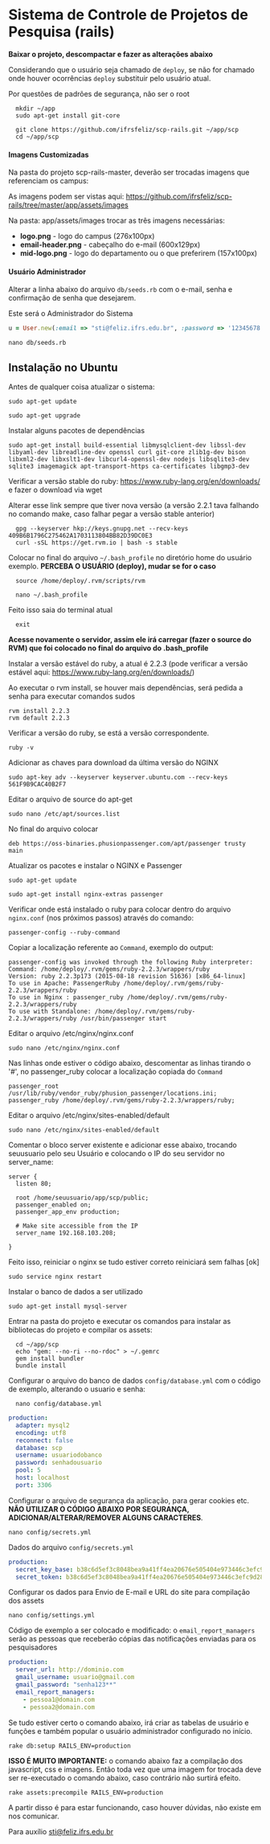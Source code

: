 # Sistema de Controle de Projetos de Pesquisa (rails)

**Baixar o projeto, descompactar e fazer as alterações abaixo**

Considerando que o usuário seja chamado de `deploy`, se não for chamado onde houver ocorrências `deploy` substituir pelo usuário atual.

Por questões de padrões de segurança, não ser o root

```console
  mkdir ~/app
  sudo apt-get install git-core

  git clone https://github.com/ifrsfeliz/scp-rails.git ~/app/scp
  cd ~/app/scp
```

#### Imagens Customizadas

Na pasta do projeto scp-rails-master, deverão ser trocadas imagens que referenciam os campus:

As imagens podem ser vistas aqui: https://github.com/ifrsfeliz/scp-rails/tree/master/app/assets/images

Na pasta: app/assets/images trocar as três imagens necessárias:

* **logo.png** - logo do campus (276x100px)
* **email-header.png** - cabeçalho do e-mail (600x129px)
* **mid-logo.png** - logo do departamento ou o que preferirem (157x100px)

#### Usuário Administrador

Alterar a linha abaixo do arquivo `db/seeds.rb` com o e-mail, senha e confirmação de senha que desejarem.

Este será o Administrador do Sistema

```ruby
u = User.new(:email => "sti@feliz.ifrs.edu.br", :password => '12345678', :password_confirmation => '12345678')
```

```console
nano db/seeds.rb
```

## Instalação no Ubuntu

Antes de qualquer coisa atualizar o sistema:

```console
sudo apt-get update
```

```console
sudo apt-get upgrade
```

Instalar alguns pacotes de dependências

```console
sudo apt-get install build-essential libmysqlclient-dev libssl-dev libyaml-dev libreadline-dev openssl curl git-core zlib1g-dev bison libxml2-dev libxslt1-dev libcurl4-openssl-dev nodejs libsqlite3-dev sqlite3 imagemagick apt-transport-https ca-certificates libgmp3-dev
```

Verificar a versão stable do ruby: https://www.ruby-lang.org/en/downloads/ e fazer o download via wget

Alterar esse link sempre que tiver nova versão (a versão 2.2.1 tava falhando no comando make, caso falhar pegar a versão stable anterior)

```console
  gpg --keyserver hkp://keys.gnupg.net --recv-keys 409B6B1796C275462A1703113804BB82D39DC0E3
  curl -sSL https://get.rvm.io | bash -s stable
```

Colocar no final do arquivo `~/.bash_profile` no diretório home do usuário exemplo. **PERCEBA O USUÁRIO (deploy), mudar se for o caso**

```console
  source /home/deploy/.rvm/scripts/rvm
```

```console
  nano ~/.bash_profile
```

Feito isso saia do terminal atual

```console
  exit
```

**Acesse novamente o servidor, assim ele irá carregar (fazer o source do RVM) que foi colocado no final do arquivo do .bash_profile**

Instalar a versão estável do ruby, a atual é 2.2.3 (pode verificar a versão estável aqui: https://www.ruby-lang.org/en/downloads/)

Ao executar o rvm install, se houver mais dependências, será pedida a senha para executar comandos sudos

```console
rvm install 2.2.3
rvm default 2.2.3
```


Verificar a versão do ruby, se está a versão correspondente.

```console
ruby -v
```

Adicionar as chaves para download da última versão do NGINX

```console
sudo apt-key adv --keyserver keyserver.ubuntu.com --recv-keys 561F9B9CAC40B2F7
```

Editar o arquivo de source do apt-get

```console
sudo nano /etc/apt/sources.list
```

No final do arquivo colocar

```console
deb https://oss-binaries.phusionpassenger.com/apt/passenger trusty main
```

Atualizar os pacotes e instalar o NGINX e Passenger

```console
sudo apt-get update
```

```console
sudo apt-get install nginx-extras passenger
```


Verificar onde está instalado o ruby para colocar dentro do arquivo `nginx.conf` (nos próximos passos) através do comando:

```console
passenger-config --ruby-command
```

Copiar a localização referente ao `Command`, exemplo do output:

```console
passenger-config was invoked through the following Ruby interpreter:
Command: /home/deploy/.rvm/gems/ruby-2.2.3/wrappers/ruby
Version: ruby 2.2.3p173 (2015-08-18 revision 51636) [x86_64-linux]
To use in Apache: PassengerRuby /home/deploy/.rvm/gems/ruby-2.2.3/wrappers/ruby
To use in Nginx : passenger_ruby /home/deploy/.rvm/gems/ruby-2.2.3/wrappers/ruby
To use with Standalone: /home/deploy/.rvm/gems/ruby-2.2.3/wrappers/ruby /usr/bin/passenger start
```

Editar o arquivo /etc/nginx/nginx.conf

```console
sudo nano /etc/nginx/nginx.conf
```

Nas linhas onde estiver o código abaixo, descomentar as linhas tirando o '#', no passenger_ruby colocar a localização copiada do `Command`

```nginx
passenger_root /usr/lib/ruby/vendor_ruby/phusion_passenger/locations.ini;
passenger_ruby /home/deploy/.rvm/gems/ruby-2.2.3/wrappers/ruby;
```

Editar o arquivo /etc/nginx/sites-enabled/default

```console
sudo nano /etc/nginx/sites-enabled/default
```

Comentar o bloco server existente e adicionar esse abaixo, trocando seuusuario pelo seu Usuário e colocando o IP do seu servidor no server_name:

```nginx
server {
  listen 80;

  root /home/seuusuario/app/scp/public;
  passenger_enabled on;
  passenger_app_env production;

  # Make site accessible from the IP
  server_name 192.168.103.208;

}
```

Feito isso, reiniciar o nginx se tudo estiver correto reiniciará sem falhas [ok]

```console
sudo service nginx restart
```

Instalar o banco de dados a ser utilizado

```console
sudo apt-get install mysql-server
```

Entrar na pasta do projeto e executar os comandos para instalar as bibliotecas do projeto e compilar os assets:

```console
  cd ~/app/scp
  echo "gem: --no-ri --no-rdoc" > ~/.gemrc
  gem install bundler
  bundle install
```

Configurar o arquivo do banco de dados `config/database.yml` com o código de exemplo, alterando o usuario e senha:

```console
  nano config/database.yml
```

```yaml
production:
  adapter: mysql2
  encoding: utf8
  reconnect: false
  database: scp
  username: usuariodobanco
  password: senhadousuario
  pool: 5
  host: localhost
  port: 3306
```

Configurar o arquivo de segurança da aplicação, para gerar cookies etc. **NÃO UTILIZAR O CÓDIGO ABAIXO POR SEGURANÇA, ADICIONAR/ALTERAR/REMOVER ALGUNS CARACTERES**.

```console
nano config/secrets.yml
```

Dados do arquivo `config/secrets.yml`

```yaml
production:
  secret_key_base: b38c6d5ef3c8048bea9a41ff4ea20676e505404e973446c3efc9d281fe65
  secret_token: b38c6d5ef3c8048bea9a41ff4ea20676e505404e973446c3efc9d281654asd9
```

Configurar os dados para Envio de E-mail e URL do site para compilação dos assets

```console
nano config/settings.yml
```

Código de exemplo a ser colocado e modificado: o `email_report_managers` serão as pessoas que receberão cópias das notificações enviadas para os pesquisadores

```yaml
production:
  server_url: http://dominio.com
  gmail_username: usuario@gmail.com
  gmail_password: "senha123**"
  email_report_managers:
    - pessoa1@domain.com
    - pessoa2@domain.com

```

Se tudo estiver certo o comando abaixo, irá criar as tabelas de usuário e funções e também popular o usuário administrador configurado no início.

```console
rake db:setup RAILS_ENV=production
```

**ISSO É MUITO IMPORTANTE:** o comando abaixo faz a compilação dos javascript, css e imagens. Então toda vez que uma imagem for trocada deve ser re-executado o comando abaixo, caso contrário não surtirá efeito.

```console
rake assets:precompile RAILS_ENV=production
```

A partir disso é para estar funcionando, caso houver dúvidas, não existe em nos comunicar.

Para auxílio sti@feliz.ifrs.edu.br
